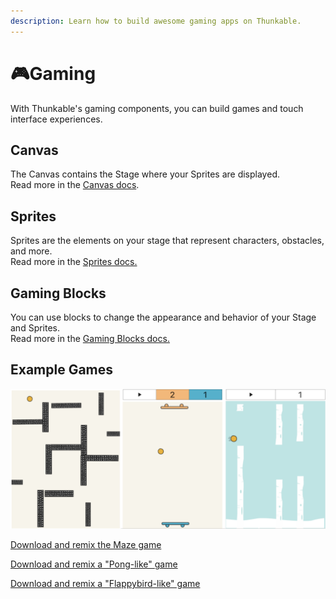 ```yaml
---
description: Learn how to build awesome gaming apps on Thunkable.
---
```


# 🎮Gaming

With Thunkable's gaming components, you can build games and touch interface experiences.

## Canvas

The Canvas contains the Stage where your Sprites are displayed.   
Read more in the [Canvas docs](canvas.md).

## Sprites

Sprites are the elements on your stage that represent characters, obstacles, and more.   
Read more in the [Sprites docs.](sprites.md)

## Gaming Blocks

You can use blocks to change the appearance and behavior of your Stage and Sprites.   
Read more in the [Gaming Blocks docs.](gaming-blocks.md)

## Example Games

![](.gitbook/assets/screen-shot-2019-09-09-at-8.12.42-am.png)

[Download and remix the Maze game ](https://x.thunkable.com/copy/a55665798fd8c62f5d897e8ad4cfaa6e)

[Download and remix a "Pong-like" game](https://x.thunkable.com/copy/0568248077a63927d2f200938152a0f8)

[Download and remix a "Flappybird-like" game](https://x.thunkable.com/copy/aae14be8d1e7300ecaf8ff73fc0fc82b)

